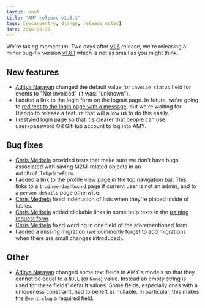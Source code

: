 ```yaml
---
layout: post
title: "AMY release v1.6.1"
tags: [swcarpentry, django, release notes]
date: 2016-06-30
---
```


We're taking momentum! Two days after [v1.6][] release, we're releasing a minor
bug-fix version [v1.6.1][] which is not as small as you might think.

## New features

* [Aditya Narayan][] changed the default value for `invoice status` field for
  events to "Not invoiced" (it was: "unknown").
* I added a link to the login form on the logout page.  In future, we're going
  to [redirect to the login page with a message](https://github.com/swcarpentry/amy/issues/867),
  but we're waiting for Django to release a feature that will allow us to do
  this easily.
* I restyled login page so that it's clearer that people can use user+password
  OR GitHub account to log into AMY.

## Bug fixes

* [Chris Medrela][] provided tests that make sure we don't have bugs associated
  with saving M2M-related objects in an `AutoProfileUpdateForm`.
* I added a link to the profile view page in the top navigation bar.  This
  links to a `trainee-dashboard` page if current user is not an admin, and to
  a `person-details` page otherwise.
* [Chris Medrela][] fixed indentation of lists when they're placed inside of
  tables.
* [Chris Medrela][] added clickable links in some help texts in the
  [training request form](https://amy.software-carpentry.org/workshops/request_training/).
* [Chris Medrela][] fixed wording in one field of the aforementioned form.
* I added a missing migration (we commonly forget to add migrations when
  there are small changes introduced).

## Other

* [Aditya Narayan][] changed some text fields in AMY's models so that they
  cannot be equal to a `NULL` (or `None`) value.  Instead an empty string is
  used for these fields' default values.  Some fields, especially ones with
  a uniqueness constraint, had to be left as nullable.  In particular, this
  makes the `Event.slug` a required field.

  [v1.6]: https://github.com/swcarpentry/amy/milestones/v1.6
  [v1.6.1]: https://github.com/swcarpentry/amy/milestones/v1.6.1
  [Aditya Narayan]: https://github.com/narayanaditya95
  [Chris Medrela]: https://github.com/chrismedrela
